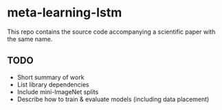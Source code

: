 # meta-learning-lstm
This repo contains the source code accompanying a scientific paper with the same name.

## TODO 
* Short summary of work
* List library dependencies
* Include mini-ImageNet splits
* Describe how to train & evaluate models (including data placement) 
